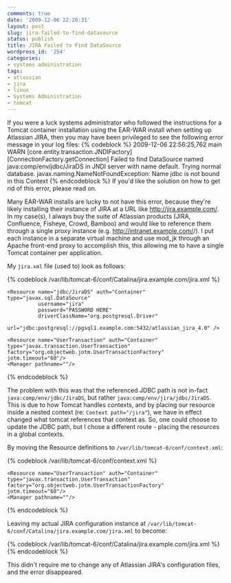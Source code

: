 ```yaml
---
comments: true
date: '2009-12-06 22:20:31'
layout: post
slug: jira-failed-to-find-datasource
status: publish
title: JIRA Failed to Find DataSource
wordpress_id: '254'
categories:
- systems administration
tags:
- atlassian
- jira
- linux
- Systems Administration
- tomcat
---
```


If you were a luck systems administrator who followed the instructions for a Tomcat container installation using the EAR-WAR install when setting up Atlassian JIRA, then you may have been privileged to see the following error message in your log files:
{% codeblock %}
2009-12-06 22:56:25,762 main WARN     [core.entity.transaction.JNDIFactory] [ConnectionFactory.getConnection] 
Failed to find DataSource named java:comp/env/jdbc/JiraDS in JNDI server with name default. 
Trying normal database. javax.naming.NameNotFoundException: Name jdbc is not bound in this Context
{% endcodeblock %}
If you'd like the solution on how to get rid of this error, please read on.
<!--more-->
Many EAR-WAR installs are lucky to not have this error, because they're likely installing their instance of JIRA at a URL like http://jira.example.com/. In my case(s), I always buy the suite of Atlassian products (JIRA, Confluence, Fisheye, Crowd, Bamboo) and would like to reference them through a single proxy instance (e.g. http://intranet.example.com/<product name>/). I put each instance in a separate virtual machine and use mod_jk through an Apache front-end proxy to accomplish this, this allowing me to have a single Tomcat container per application. 

My <code>jira.xml</code> file (used to) look as follows:

{% codeblock /var/lib/tomcat-6/conf/Catalina/jira.example.com/jira.xml %}
<Context path="/jira" docBase="/opt/atlassian/atlassian-jira-enterprise-4.0/dist-tomcat/tomcat-6/atlassian-jira-4.0.war" debug="0">

    <Resource name="jdbc/JiraDS" auth="Container" type="javax.sql.DataSource"
              username="jira"
              password="PASSWORD HERE"
              driverClassName="org.postgresql.Driver"
              url="jdbc:postgresql://pgsql1.example.com:5432/atlassian_jira_4.0" />

    <Resource name="UserTransaction" auth="Container" type="javax.transaction.UserTransaction"
    factory="org.objectweb.jotm.UserTransactionFactory" jotm.timeout="60"/>
    <Manager pathname=""/>

</Context>
{% endcodeblock %}

The problem with this was that the referenced JDBC path is not in-fact <code>java:comp/env/jdbc/JiraDS</code>, but rather <code>java:comp/env/jira/jdbc/JiraDS</code>. This is due to how Tomcat handles contexts, and by placing our resource inside a nested context (re: <code>Context path="/jira"</code>), we have in effect changed what tomcat references that context as. So, one could choose to update the JDBC path, but I chose a different route - placing the resources in a global contexts. 

By moving the Resource definitions to <code>/var/lib/tomcat-6/conf/context.xml</code>:

{% codeblock /var/lib/tomcat-6/conf/context.xml %}
<Context path="/" debug="0">
    <Resource name="jdbc/JiraDS" auth="Container" type="javax.sql.DataSource"
              username="jira"
              password="PASSWORD HERE"
              driverClassName="org.postgresql.Driver"
              url="jdbc:postgresql://pgsql1.example.com:5432/atlassian_jira_4.0" />

    <Resource name="UserTransaction" auth="Container" type="javax.transaction.UserTransaction"
    factory="org.objectweb.jotm.UserTransactionFactory" jotm.timeout="60"/>
    <Manager pathname=""/>
</Context>
{% endcodeblock %}

Leaving my actual JIRA configuration instance at <code>/var/lib/tomcat-6/conf/Catalina/jira.example.com/jira.xml</code> to become:

{% codeblock /var/lib/tomcat-6/conf/Catalina/jira.example.com/jira.xml %}
<Context path="/jira" docBase="/opt/atlassian/atlassian-jira-enterprise-4.0/dist-tomcat/tomcat-6/atlassian-jira-4.0.war" debug="0">
</Context>
{% endcodeblock %}

This didn't require me to change any of Atlassian JIRA's configuration files, and the error disappeared. 
